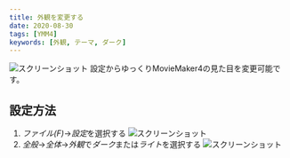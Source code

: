 ```yaml
---
title: 外観を変更する
date: 2020-08-30
tags: [YMM4]
keywords: [外観, テーマ, ダーク]
---
```

![スクリーンショット](外観を変更する-1.png)
設定からゆっくりMovieMaker4の見た目を変更可能です。

## 設定方法
1. *ファイル(F)*→*設定*を選択する 
![スクリーンショット](外観を変更する-2.png)
2. *全般*→*全体*→*外観*で*ダーク*または*ライト*を選択する
![スクリーンショット](外観を変更する-3.png)